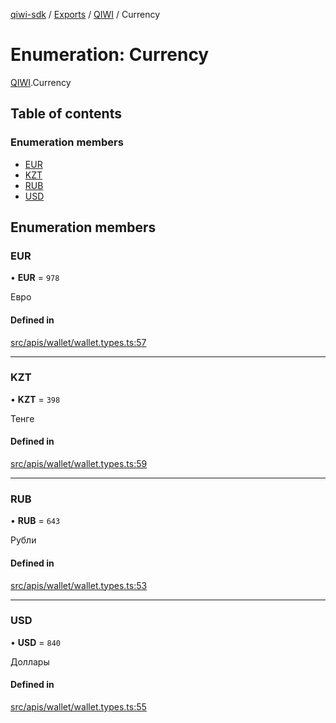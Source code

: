 [qiwi-sdk](../README.md) / [Exports](../modules.md) / [QIWI](../modules/QIWI.md) / Currency

# Enumeration: Currency

[QIWI](../modules/QIWI.md).Currency

## Table of contents

### Enumeration members

- [EUR](QIWI.Currency.md#eur)
- [KZT](QIWI.Currency.md#kzt)
- [RUB](QIWI.Currency.md#rub)
- [USD](QIWI.Currency.md#usd)

## Enumeration members

### EUR

• **EUR** = `978`

Евро

#### Defined in

[src/apis/wallet/wallet.types.ts:57](https://github.com/AlexXanderGrib/node-qiwi-sdk/blob/52e2fc4/src/apis/wallet/wallet.types.ts#L57)

___

### KZT

• **KZT** = `398`

Тенге

#### Defined in

[src/apis/wallet/wallet.types.ts:59](https://github.com/AlexXanderGrib/node-qiwi-sdk/blob/52e2fc4/src/apis/wallet/wallet.types.ts#L59)

___

### RUB

• **RUB** = `643`

Рубли

#### Defined in

[src/apis/wallet/wallet.types.ts:53](https://github.com/AlexXanderGrib/node-qiwi-sdk/blob/52e2fc4/src/apis/wallet/wallet.types.ts#L53)

___

### USD

• **USD** = `840`

Доллары

#### Defined in

[src/apis/wallet/wallet.types.ts:55](https://github.com/AlexXanderGrib/node-qiwi-sdk/blob/52e2fc4/src/apis/wallet/wallet.types.ts#L55)
